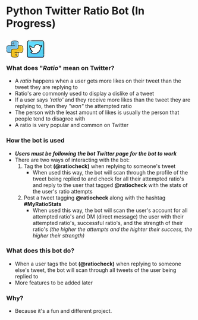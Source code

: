 #  Python Twitter **Ratio** Bot (In Progress)
<img align="left" alt="javascript logo" width="46px" style='padding: 10px 10px 0 0' src="icons/python.png" />
<img align="left" alt="javascript logo" width="46px" style='padding: 10px 10px 0 0' src="icons/twitter.png" />
<br>
<br>
<br>

### **What does "*Ratio*" mean on Twitter?**
- A *ratio* happens when a user gets more likes on their tweet than the tweet they are replying to 
- Ratio's are commonly used to display a dislike of a tweet
- If a user says *'ratio'* and they receive more likes than the tweet they are replying to, then they *"won"* the attempted ratio
- The person with the least amount of likes is usually the person that people tend to disagree with
- A ratio is very popular and common on Twitter

### **How the bot is used**
- ***Users must be following the bot Twitter page for the bot to work***
- There are two ways of interacting with the bot: 
    1. Tag the bot **(@ratiocheck)** when replying to someone's tweet
        - When used this way, the bot will scan through the profile of the tweet being replied to and check for all their attempted ratio's and reply to the user that tagged **@ratiocheck** with the stats of the user's ratio attempts
    2. Post a tweet tagging **@ratiocheck** along with the hashtag **#MyRatioStats**
        - When used this way, the bot will scan the user's account for all attempted ratio's and DM (direct message) the user with their attempted ratio's, successful ratio's, and the strength of their ratio's *(the higher the attempts and the highter their success, the higher their strength)*

### **What does this bot do?**
- When a user tags the bot **(@ratiocheck)** when replying to someone else's tweet, the bot will scan through all tweets of the user being replied to
- More features to be added later

### **Why?**
- Because it's a fun and different project.
